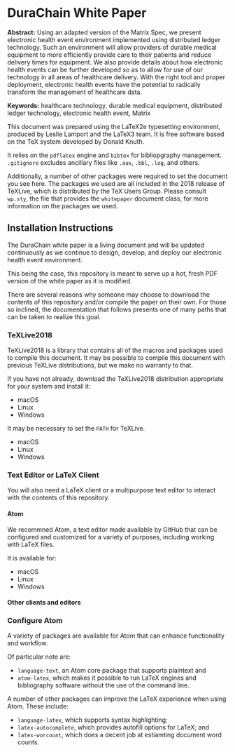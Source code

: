 # DuraChain White Paper
**Abstract:** Using an adapted version of the Matrix Spec, we present electronic health event environment implemented using distributed ledger technology. Such an environment will allow providers of durable medical equipment to more efficiently provide care to their patients and reduce delivery times for equipment. We also provide details about how electronic health events can be further developed so as to allow for use of our technology in all areas of healthcare delivery. With the right tool and proper deployment, electronic health events have the potential to radically transform the management of healthcare data.

**Keywords:** healthcare technology, durable medical equipment, distributed ledger technology, electronic health event, Matrix

This document was prepared using the LaTeX2e typesetting environment, produced by Leslie Lamport and the LaTeX3 team. It is free software based on the TeX system developed by Donald Knuth.

It relies on the `pdflatex` engine and `bibtex` for bibliopgraphy management. `.gitignore` excludes ancillary files like `.aux`, `.bbl`, `.log`, and others.

Additionally, a number of other packages were required to set the document you see here. The packages we used are all included in the 2018 release of TeXLive, which is distributed by the TeX Users Group. Please consult `wp.sty`, the file that provides the `whitepaper` document class, for more information on the packages we used.

## Installation Instructions
The DuraChain white paper is a living document and will be updated continuously as we continue to design, develop, and deploy our electronic health event environment.

This being the case, this repository is meant to serve up a hot, fresh PDF version of the white paper as it is modified.

There are several reasons why someone may choose to download the contents of this repository and/or compile the paper on their own. For those so inclined, the documentation that follows presents one of many paths that can be taken to realize this goal.

### TeXLive2018
TeXLive2018 is a library that contains all of the macros and packages used to compile this document. It may be possible to compile this document with previous TeXLive distributions, but we make no warranty to that.

If you have not already, download the TeXLive2018 distribution appropriate for your system and install it:
- macOS
- Linux
- Windows

It may be necessary to set the `PATH` for TeXLive.
- macOS
- Linux
- Windows

### Text Editor or LaTeX Client
You will also need a LaTeX client or a multipurpose text editor to interact with the contents of this repository.

#### Atom
We recommned Atom, a text editor made available by GitHub that can be configured and customized for a variety of purposes, including working with LaTeX files.

It is available for:
- macOS
- Linux
- Windows

#### Other clients and editors

### Configure Atom
A variety of packages are available for Atom that can enhance functionality and workflow.

Of particular note are:
- `language-text`, an Atom core package that supports plaintext and
- `atom-latex`, which makes it possible to run LaTeX engines and bibliography software without the use of the command line.

A number of other packages can improve the LaTeX experience when using Atom. These include:
- `language-latex`, which supports syntax highlighting;
- `latex-autocomplete`, which provides autofill options for LaTeX; and
- `latex-worcount`, which does a decent job at estiamting document word counts.
